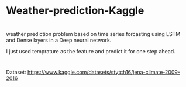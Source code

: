 # Weather-prediction-Kaggle

# 
weather prediction problem based on time series forcasting using LSTM and Dense layers in a Deep neural network.

I just used temprature as the feature and predict it for one step ahead.

# 
Dataset: https://www.kaggle.com/datasets/stytch16/jena-climate-2009-2016
